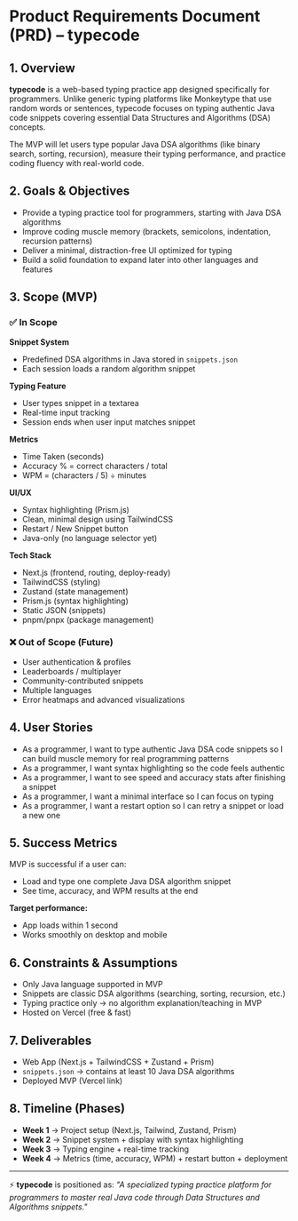 # Product Requirements Document (PRD) – typecode

## 1. Overview

**typecode** is a web-based typing practice app designed specifically for programmers. Unlike generic typing platforms like Monkeytype that use random words or sentences, typecode focuses on typing authentic Java code snippets covering essential Data Structures and Algorithms (DSA) concepts.

The MVP will let users type popular Java DSA algorithms (like binary search, sorting, recursion), measure their typing performance, and practice coding fluency with real-world code.

## 2. Goals & Objectives

- Provide a typing practice tool for programmers, starting with Java DSA algorithms
- Improve coding muscle memory (brackets, semicolons, indentation, recursion patterns)
- Deliver a minimal, distraction-free UI optimized for typing
- Build a solid foundation to expand later into other languages and features

## 3. Scope (MVP)

### ✅ In Scope

**Snippet System**
- Predefined DSA algorithms in Java stored in `snippets.json`
- Each session loads a random algorithm snippet

**Typing Feature**
- User types snippet in a textarea
- Real-time input tracking
- Session ends when user input matches snippet

**Metrics**
- Time Taken (seconds)
- Accuracy % = correct characters / total
- WPM = (characters / 5) ÷ minutes

**UI/UX**
- Syntax highlighting (Prism.js)
- Clean, minimal design using TailwindCSS
- Restart / New Snippet button
- Java-only (no language selector yet)

**Tech Stack**
- Next.js (frontend, routing, deploy-ready)
- TailwindCSS (styling)
- Zustand (state management)
- Prism.js (syntax highlighting)
- Static JSON (snippets)
- pnpm/pnpx (package management)

### ❌ Out of Scope (Future)

- User authentication & profiles
- Leaderboards / multiplayer
- Community-contributed snippets
- Multiple languages
- Error heatmaps and advanced visualizations

## 4. User Stories

- As a programmer, I want to type authentic Java DSA code snippets so I can build muscle memory for real programming patterns
- As a programmer, I want syntax highlighting so the code feels authentic
- As a programmer, I want to see speed and accuracy stats after finishing a snippet
- As a programmer, I want a minimal interface so I can focus on typing
- As a programmer, I want a restart option so I can retry a snippet or load a new one

## 5. Success Metrics

MVP is successful if a user can:
- Load and type one complete Java DSA algorithm snippet
- See time, accuracy, and WPM results at the end

**Target performance:**
- App loads within 1 second
- Works smoothly on desktop and mobile

## 6. Constraints & Assumptions

- Only Java language supported in MVP
- Snippets are classic DSA algorithms (searching, sorting, recursion, etc.)
- Typing practice only → no algorithm explanation/teaching in MVP
- Hosted on Vercel (free & fast)

## 7. Deliverables

- Web App (Next.js + TailwindCSS + Zustand + Prism)
- `snippets.json` → contains at least 10 Java DSA algorithms
- Deployed MVP (Vercel link)

## 8. Timeline (Phases)

- **Week 1** → Project setup (Next.js, Tailwind, Zustand, Prism)
- **Week 2** → Snippet system + display with syntax highlighting
- **Week 3** → Typing engine + real-time tracking
- **Week 4** → Metrics (time, accuracy, WPM) + restart button + deployment

---

⚡ **typecode** is positioned as: *"A specialized typing practice platform for programmers to master real Java code through Data Structures and Algorithms snippets."*
